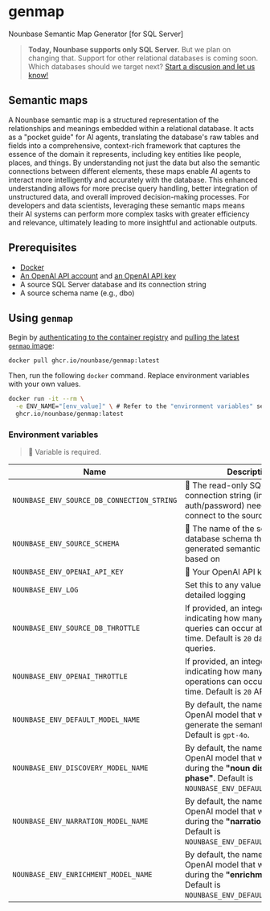 # genmap
Nounbase Semantic Map Generator [for SQL Server]

> __Today, Nounbase supports only SQL Server.__ But we plan on changing that. Support for other relational databases is coming soon. Which databases should we target next? [Start a discusion and let us know!](https://github.com/nounbase/genmap/discussions)

## Semantic maps

A Nounbase semantic map is a structured representation of the relationships and meanings embedded within a relational database. It acts as a "pocket guide" for AI agents, translating the database's raw tables and fields into a comprehensive, context-rich framework that captures the essence of the domain it represents, including key entities like people, places, and things. By understanding not just the data but also the semantic connections between different elements, these maps enable AI agents to interact more intelligently and accurately with the database. This enhanced understanding allows for more precise query handling, better integration of unstructured data, and overall improved decision-making processes. For developers and data scientists, leveraging these semantic maps means their AI systems can perform more complex tasks with greater efficiency and relevance, ultimately leading to more insightful and actionable outputs.

## Prerequisites

- [Docker](https://docs.docker.com/engine/install/)
- [An OpenAI API account](https://platform.openai.com/signup) and [an OpenAI API key](https://platform.openai.com/account/api-keys)
- A source SQL Server database and its connection string
- A source schema name (e.g., dbo)

## Using `genmap`

Begin by [authenticating to the container registry](https://docs.github.com/en/packages/working-with-a-github-packages-registry/working-with-the-container-registry#authenticating-in-a-github-actions-workflow) and [pulling the latest `genmap` image](https://docs.github.com/en/packages/working-with-a-github-packages-registry/working-with-the-container-registry#pulling-container-images):

```shell
docker pull ghcr.io/nounbase/genmap:latest
```

Then, run the following `docker` command. Replace environment variables with your own values.

```sh
docker run -it --rm \
  -e ENV_NAME="[env_value]" \ # Refer to the "environment variables" section below
  ghcr.io/nounbase/genmap:latest
```

### Environment variables

> 🔴 Variable is required.


| Name | Description |
| --- | --- |
| `NOUNBASE_ENV_SOURCE_DB_CONNECTION_STRING` | 🔴 The read-only SQL Server connection string (including basic auth/password) needed to connect to the source database |
| `NOUNBASE_ENV_SOURCE_SCHEMA` | 🔴 The name of the source database schema that the generated semantic map will be based on |
| `NOUNBASE_ENV_OPENAI_API_KEY` | 🔴 Your OpenAI API key |
| `NOUNBASE_ENV_LOG` | Set this to any value to enable detailed logging |
| `NOUNBASE_ENV_SOURCE_DB_THROTTLE` | If provided, an integer (`1+`) indicating how many database queries can occur at the same time. Default is `20` database queries. |
| `NOUNBASE_ENV_OPENAI_THROTTLE` | If provided, an integer (`1+`) indicating how many OpenAI API operations can occur at the same time. Default is `20` API operations. |
| `NOUNBASE_ENV_DEFAULT_MODEL_NAME` | By default, the name of the OpenAI model that will be used to generate the semantic map. Default is `gpt-4o`. |
| `NOUNBASE_ENV_DISCOVERY_MODEL_NAME` | By default, the name of the OpenAI model that will be used during the **"noun discovery phase"**. Default is `NOUNBASE_ENV_DEFAULT_MODEL_NAME`. |
| `NOUNBASE_ENV_NARRATION_MODEL_NAME` | By default, the name of the OpenAI model that will be used during the **"narration phase"**. Default is `NOUNBASE_ENV_DEFAULT_MODEL_NAME`. |
| `NOUNBASE_ENV_ENRICHMENT_MODEL_NAME` | By default, the name of the OpenAI model that will be used during the **"enrichment phase"**. Default is `NOUNBASE_ENV_DEFAULT_MODEL_NAME`. |

